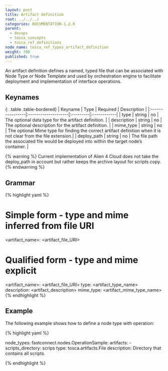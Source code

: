 ```yaml
---
layout: post
title: Artifact definition
root: ../../../
categories: DOCUMENTATION-1.2.0
parent:
  - devops
  - tosca_concepts
  - tosca_ref_definitions
node_name: tosca_ref_types_artifact_definition
weight: 700
published: true
---
```


An artifact definition defines a named, typed file that can be associated with Node Type or Node Template and used by orchestration engine to facilitate deployment and implementation of interface operations.

## Keynames

{: .table .table-bordered}
| Keyname         | Type                | Required | Description |
|:----------------|:--------------------|:---------|:------------|
| type | string | no | The optional data type for the artifact definition. |
| description | string | no | The optional description for the artifact definition. |
| mime_type | string | no | The optional Mime type for finding the correct artifact definition when it is not clear from the file extension.|
| deploy_path | string | no | The file path the associated file would be deployed into within the target node’s container. |


{% warning %}
Current implementation of Alien 4 Cloud does not take the deploy_path in account but rather keeps the archive layout for scripts copy.
{% endwarning %}

## Grammar

{% highlight yaml %}
# Simple form - type and mime inferred from file URI
<artifact_name>: <artifact_file_URI>

# Qualified form - type and mime explicit
<artifact_name>: <artifact_file_URI>
type: <artifact_type_name>
description: <artifact_description>
mime_type: <artifact_mime_type_name>
{% endhighlight %}

## Example

The following example shows how to define a node type with operation:

{% highlight yaml %}

node_types:
  fastconnect.nodes.OperationSample:
    artifacts:
      - scripts_directory: scrips
        type: tosca.artifacts.File
        description: Directory that contains all scripts.

{% endhighlight %}
